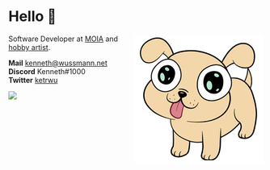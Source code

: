 # Hello :wave:

<img align="right" src="https://github.com/KennethWussmann/KennethWussmann/raw/master/laser-puppy.png" width="256" />

Software Developer at [MOIA](https://moia.io) and [hobby artist](https://www.artstation.com/ketrwu).

**Mail** kenneth@wussmann.net<br>
**Discord** Kenneth#1000<br>
**Twitter** [ketrwu](https://twitter.com/ketrwu)

![](https://github-readme-stats.vercel.app/api?username=KennethWussmann&show_icons=true&hide_border=true)
